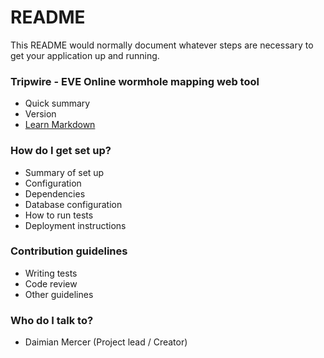 # README #

This README would normally document whatever steps are necessary to get your application up and running.

### Tripwire - EVE Online wormhole mapping web tool ###

* Quick summary
* Version
* [Learn Markdown](https://bitbucket.org/tutorials/markdowndemo)

### How do I get set up? ###

* Summary of set up
* Configuration
* Dependencies
* Database configuration
* How to run tests
* Deployment instructions

### Contribution guidelines ###

* Writing tests
* Code review
* Other guidelines

### Who do I talk to? ###

* Daimian Mercer (Project lead / Creator)